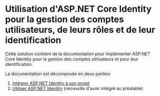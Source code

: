 # Utilisation d'ASP.NET Core Identity pour la gestion des comptes utilisateurs, de leurs rôles et de leur identification

Cette solution contient de la documentation pour implémenter ASP.NET Core Identity pour la gestion des comptes utilisateurs et pour leur identification.

La documentation est décomposée en deux parties:
1. [Intégrer ASP.NET Identity à son projet](docs/ImplementingASPNetIdentity.md)
2. [Utiliser ASP.NET Identity](docs/UsingASPNetIdentity.md) (nécessite d'avoir intégré au préalable)
